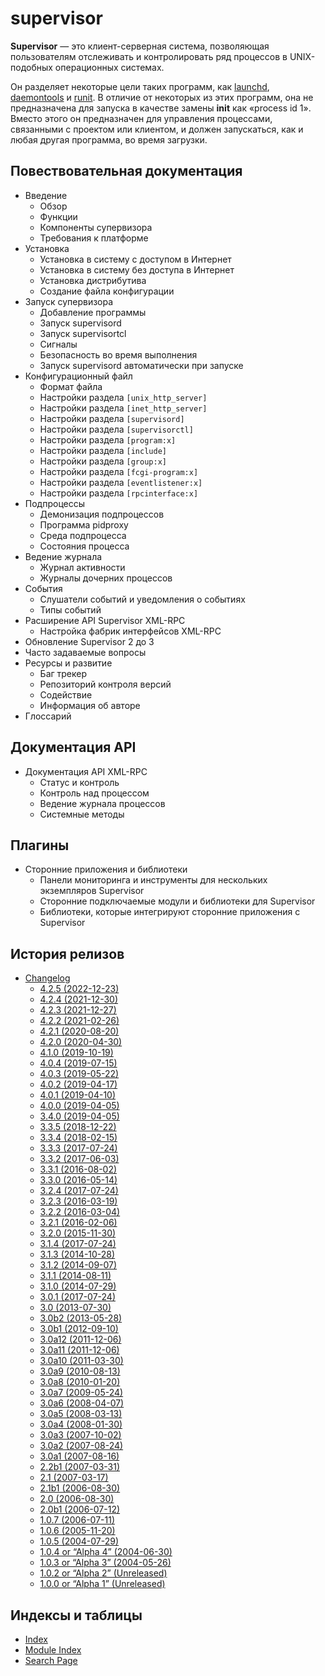 # supervisor

**Supervisor** — это клиент-серверная система, позволяющая пользователям отслеживать и контролировать ряд процессов в UNIX-подобных операционных системах.

Он разделяет некоторые цели таких программ, как [launchd](http://supervisord.org/glossary.html#term-launchd), [daemontools](http://supervisord.org/glossary.html#term-daemontools) и [runit](http://supervisord.org/glossary.html#term-runit). В отличие от некоторых из этих программ, она не предназначена для запуска в качестве замены **init** как «process id 1». Вместо этого он предназначен для управления процессами, связанными с проектом или клиентом, и должен запускаться, как и любая другая программа, во время загрузки.

## Повествовательная  документация

* Введение
  * Обзор
  * Функции
  * Компоненты супервизора
  * &#x20;Требования к платформе
* Установка
  * Установка в систему с доступом в Интернет
  * Установка в систему без доступа в Интернет
  * Установка дистрибутива
  * Создание файла конфигурации
* Запуск супервизора
  * Добавление программы
  * Запуск supervisord
  * Запуск supervisortcl
  * Сигналы
  * Безопасность во время выполнения
  * Запуск supervisord автоматически при запуске
* Конфигурационный файл
  * Формат файла
  * Настройки раздела `[unix_http_server]`
  * Настройки раздела `[inet_http_server]`
  * Настройки раздела `[supervisord]`
  * Настройки раздела `[supervisorctl]`
  * Настройки раздела `[program:x]`
  * Настройки раздела `[include]`
  * Настройки раздела `[group:x]`
  * Настройки раздела `[fcgi-program:x]`
  * Настройки раздела `[eventlistener:x]`
  * Настройки раздела `[rpcinterface:x]`
* Подпроцессы
  * Демонизация подпроцессов
  * Программа pidproxy
  * Среда подпроцесса
  * Состояния процесса
* Ведение журнала
  * Журнал активности
  * Журналы дочерних процессов
* События
  * Слушатели событий и уведомления о событиях
  * Типы событий
* Расширение API Supervisor XML-RPC
  * Настройка фабрик интерфейсов XML-RPC
* Обновление Supervisor 2 до 3
* Часто задаваемые вопросы
* Ресурсы и развитие
  * Баг трекер
  * Репозиторий контроля версий
  * Содействие
  * Информация об авторе
* Глоссарий

## Документация API

* Документация API XML-RPC
  * Статус и контроль
  * Контроль над процессом
  * Ведение журнала процессов
  * Системные методы

## Плагины

* Сторонние приложения и библиотеки
  * Панели мониторинга и инструменты для нескольких экземпляров Supervisor
  * Сторонние подключаемые модули и библиотеки для Supervisor
  * Библиотеки, которые интегрируют сторонние приложения с Supervisor

## История релизов

* [Changelog](http://supervisord.org/changes.html)
  * [4.2.5 (2022-12-23)](http://supervisord.org/changes.html#id1)
  * [4.2.4 (2021-12-30)](http://supervisord.org/changes.html#id2)
  * [4.2.3 (2021-12-27)](http://supervisord.org/changes.html#id3)
  * [4.2.2 (2021-02-26)](http://supervisord.org/changes.html#id4)
  * [4.2.1 (2020-08-20)](http://supervisord.org/changes.html#id5)
  * [4.2.0 (2020-04-30)](http://supervisord.org/changes.html#id6)
  * [4.1.0 (2019-10-19)](http://supervisord.org/changes.html#id7)
  * [4.0.4 (2019-07-15)](http://supervisord.org/changes.html#id8)
  * [4.0.3 (2019-05-22)](http://supervisord.org/changes.html#id9)
  * [4.0.2 (2019-04-17)](http://supervisord.org/changes.html#id10)
  * [4.0.1 (2019-04-10)](http://supervisord.org/changes.html#id11)
  * [4.0.0 (2019-04-05)](http://supervisord.org/changes.html#id12)
  * [3.4.0 (2019-04-05)](http://supervisord.org/changes.html#id13)
  * [3.3.5 (2018-12-22)](http://supervisord.org/changes.html#id14)
  * [3.3.4 (2018-02-15)](http://supervisord.org/changes.html#id15)
  * [3.3.3 (2017-07-24)](http://supervisord.org/changes.html#id16)
  * [3.3.2 (2017-06-03)](http://supervisord.org/changes.html#id17)
  * [3.3.1 (2016-08-02)](http://supervisord.org/changes.html#id18)
  * [3.3.0 (2016-05-14)](http://supervisord.org/changes.html#id19)
  * [3.2.4 (2017-07-24)](http://supervisord.org/changes.html#id20)
  * [3.2.3 (2016-03-19)](http://supervisord.org/changes.html#id21)
  * [3.2.2 (2016-03-04)](http://supervisord.org/changes.html#id22)
  * [3.2.1 (2016-02-06)](http://supervisord.org/changes.html#id23)
  * [3.2.0 (2015-11-30)](http://supervisord.org/changes.html#id24)
  * [3.1.4 (2017-07-24)](http://supervisord.org/changes.html#id25)
  * [3.1.3 (2014-10-28)](http://supervisord.org/changes.html#id26)
  * [3.1.2 (2014-09-07)](http://supervisord.org/changes.html#id27)
  * [3.1.1 (2014-08-11)](http://supervisord.org/changes.html#id28)
  * [3.1.0 (2014-07-29)](http://supervisord.org/changes.html#id29)
  * [3.0.1 (2017-07-24)](http://supervisord.org/changes.html#id30)
  * [3.0 (2013-07-30)](http://supervisord.org/changes.html#id31)
  * [3.0b2 (2013-05-28)](http://supervisord.org/changes.html#b2-2013-05-28)
  * [3.0b1 (2012-09-10)](http://supervisord.org/changes.html#b1-2012-09-10)
  * [3.0a12 (2011-12-06)](http://supervisord.org/changes.html#a12-2011-12-06)
  * [3.0a11 (2011-12-06)](http://supervisord.org/changes.html#a11-2011-12-06)
  * [3.0a10 (2011-03-30)](http://supervisord.org/changes.html#a10-2011-03-30)
  * [3.0a9 (2010-08-13)](http://supervisord.org/changes.html#a9-2010-08-13)
  * [3.0a8 (2010-01-20)](http://supervisord.org/changes.html#a8-2010-01-20)
  * [3.0a7 (2009-05-24)](http://supervisord.org/changes.html#a7-2009-05-24)
  * [3.0a6 (2008-04-07)](http://supervisord.org/changes.html#a6-2008-04-07)
  * [3.0a5 (2008-03-13)](http://supervisord.org/changes.html#a5-2008-03-13)
  * [3.0a4 (2008-01-30)](http://supervisord.org/changes.html#a4-2008-01-30)
  * [3.0a3 (2007-10-02)](http://supervisord.org/changes.html#a3-2007-10-02)
  * [3.0a2 (2007-08-24)](http://supervisord.org/changes.html#a2-2007-08-24)
  * [3.0a1 (2007-08-16)](http://supervisord.org/changes.html#a1-2007-08-16)
  * [2.2b1 (2007-03-31)](http://supervisord.org/changes.html#b1-2007-03-31)
  * [2.1 (2007-03-17)](http://supervisord.org/changes.html#id32)
  * [2.1b1 (2006-08-30)](http://supervisord.org/changes.html#b1-2006-08-30)
  * [2.0 (2006-08-30)](http://supervisord.org/changes.html#id33)
  * [2.0b1 (2006-07-12)](http://supervisord.org/changes.html#b1-2006-07-12)
  * [1.0.7 (2006-07-11)](http://supervisord.org/changes.html#id34)
  * [1.0.6 (2005-11-20)](http://supervisord.org/changes.html#id35)
  * [1.0.5 (2004-07-29)](http://supervisord.org/changes.html#id36)
  * [1.0.4 or “Alpha 4” (2004-06-30)](http://supervisord.org/changes.html#or-alpha-4-2004-06-30)
  * [1.0.3 or “Alpha 3” (2004-05-26)](http://supervisord.org/changes.html#or-alpha-3-2004-05-26)
  * [1.0.2 or “Alpha 2” (Unreleased)](http://supervisord.org/changes.html#or-alpha-2-unreleased)
  * [1.0.0 or “Alpha 1” (Unreleased)](http://supervisord.org/changes.html#or-alpha-1-unreleased)

## Индексы и таблицы

* [Index](http://supervisord.org/genindex.html)
* [Module Index](http://supervisord.org/py-modindex.html)
* [Search Page](http://supervisord.org/search.html)

